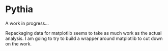 # Pythia

A work in progress...

Repackaging data for matplotlib seems to take as much work as the actual analysis. I am going to try to build a wrapper around matplotlib to cut down on the work.
